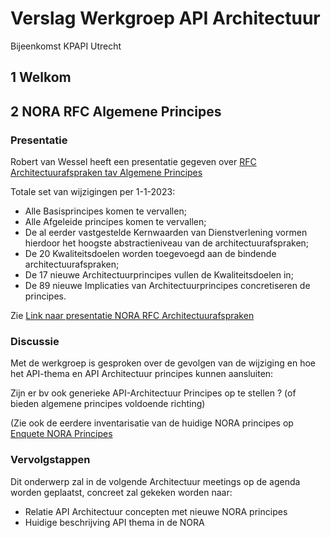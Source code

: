 

# Verslag Werkgroep API Architectuur
 Bijeenkomst KPAPI Utrecht

## 1 Welkom

## 2 NORA RFC Algemene Principes 


### Presentatie
Robert van Wessel heeft een presentatie gegeven over [RFC Architectuurafspraken tav Algemene Principes](https://www.noraonline.nl/wiki/RFC_Bindende_architectuurafspraken_2022)

Totale set van wijzigingen per 1-1-2023:
- Alle Basisprincipes komen te vervallen;
- Alle Afgeleide principes komen te vervallen;
- De al eerder vastgestelde Kernwaarden van Dienstverlening vormen hierdoor het hoogste abstractieniveau van de architectuurafspraken;
- De 20 Kwaliteitsdoelen worden toegevoegd aan de bindende architectuurafspraken;
- De 17 nieuwe Architectuurprincipes vullen de Kwaliteitsdoelen in;
- De 89 nieuwe Implicaties van Architectuurprincipes concretiseren de principes.

Zie [Link naar presentatie NORA RFC Architectuurafspraken](https://github.com/Geonovum/KP-APIs/blob/master/Werkgroep%20API%20architectuur/Verslagen/20220930/Handreiking%20doorvoeren%20wijzigingen%20in%20NORA%20v0.2.pdf)


### Discussie

Met de werkgroep is gesproken over de gevolgen van de wijziging en hoe het API-thema en API Architectuur principes kunnen aansluiten:

Zijn er bv ook generieke API-Architectuur Principes op te stellen ? (of bieden algemene principes voldoende richting)

(Zie ook de eerdere inventarisatie van de huidige NORA principes op [Enquete NORA Principes](https://github.com/Geonovum/KP-APIs/blob/master/Werkgroep%20API%20architectuur/Verslagen/20200703/NORA-API-enquete.md)

### Vervolgstappen

Dit onderwerp zal in de volgende Architectuur meetings op de agenda worden geplaatst, concreet zal gekeken worden naar:

- Relatie API Architectuur concepten met nieuwe NORA principes
- Huidige beschrijving API thema in de NORA



